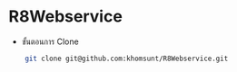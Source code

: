 # R8Webservice

- ขั้นตอนการ Clone
```bash
	git clone git@github.com:khomsunt/R8Webservice.git
```

